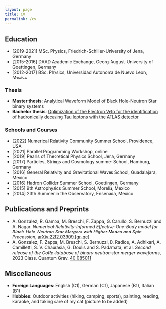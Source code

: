 ```yaml
---
layout: page
title: CV
permalink: /cv
---
```


## Education

- [2019-2021] MSc. Physics, Friedrich-Schiller-University of Jena, Germany
- [2015-2016] DAAD Academic Exchange, Georg-August-University of Goettingen, Germany
- [2012-2017] BSc. Physics, Universidad Autonoma de Nuevo Leon, Mexico

### Thesis

- **Master thesis**: Analytical Waveform Model of Black Hole-Neutron Star binary systems
- **Bachelor thesis**: [Optimization of the Electron Veto for the identification of hadronically decaying Tau leptons with the ATLAS detector](https://www.uni-goettingen.de/de/document/download/288e5460a87426975dcb65ae5a490067.pdf/Bachelorarbeit_Alejandra_Pillado_Gonzalez.pdf)

### Schools and Courses

- [2022] Numerical Relativity Community Summer School, Providence, USA
- [2021] Parallel Programming Workshop, online
- [2019] Pearls of Theoretical Physics School, Jena, Germany
- [2017] Particles, Strings and Cosmology summer School, Hamburg, Germany
- [2016] General Relativity and Gravitational Waves School, Guadalajara, Mexico
- [2016] Hadron Collider Summer School, Goettingen, Germany
- [2015] 9th Astrophysics Summer School, Morelia, Mexico
- [2014] 23th Summer in the Observatory, Ensenada, Mexico

## Publications and Preprints

- A. Gonzalez, R. Gamba, M. Breschi, F. Zappa, G. Carullo, S. Bernuzzi and A. Nagar. *Numerical-Relativity-Informed Effective-One-Body model for Black-Hole-Neutron-Star Mergers with Higher Modes and Spin Precession*, [arXiv:2212.03909 [gr-qc]](https://arxiv.org/abs/2212.03909)
- A. Gonzalez, F. Zappa, M. Breschi, S. Bernuzzi, D. Radice, A. Adhikari, A. Camilletti, S. V. Chaurasia, G. Doulis and S. Padamata, et al. *Second release of the CoRe database of binary neutron star merger waveforms*, 2023 Class. Quantum Grav. [40 085011](https://dx.doi.org/10.1088/1361-6382/acc231)

## Miscellaneous

- **Foreign Languages:** English (C1), German (C1), Japanese (B1), Italian (B1)
- **Hobbies:** Outdoor activities (hiking, camping, sports), painting, reading, karaoke, and taking care of my cat (picture to be added)
